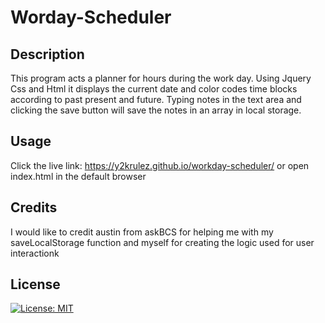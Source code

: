 # Worday-Scheduler

## Description

This program acts a planner for hours during the work day. Using Jquery Css and Html it displays the current date and color codes time blocks according to past present and future. Typing notes in the text area and clicking the save button will save the notes in an array in local storage.




## Usage

Click the live link: https://y2krulez.github.io/workday-scheduler/
 or open index.html in the default browser

## Credits
I would like to credit austin from askBCS for helping me with my saveLocalStorage function and myself for creating the logic used for user interactionk
## License

[![License: MIT](https://img.shields.io/badge/License-MIT-yellow.svg)](https://opensource.org/licenses/MIT)
